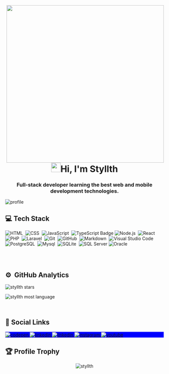 <img align="right" height="500em" src="https://sdk.bitmoji.com/render/panel/6f6cc826-edb3-4535-bac2-f740fa0a0bf9-7c086a79-4b04-43c8-92c0-bd9d235273f4-v1.png?transparent=1&palette=1"/>

<h1 align="center"><img src="https://raw.githubusercontent.com/kaueMarques/kaueMarques/master/hi.gif" width="30px"/>Hi, I'm Styllth</h1>

<h3 align="center">Full-stack developer learning the best web and mobile development technologies.</h3>

![profile](https://komarev.com/ghpvc/?username=styllth&color=red)

## :computer: Tech Stack
  
![HTML](https://img.shields.io/badge/-HTML-05122A?style=flat&logo=HTML5)&nbsp;
![CSS](https://img.shields.io/badge/-CSS-05122A?style=flat&logo=CSS3&logoColor=1572B6)&nbsp;
![JavaScript](https://img.shields.io/badge/-JavaScript-05122A?style=flat&logo=javascript)&nbsp;
![TypeScript Badge](https://img.shields.io/badge/-TypeScript-05122A?style=flat&logo=typescript)
![Node.js](https://img.shields.io/badge/-Node.js-05122A?style=flat&logo=node.js)&nbsp;
![React](https://img.shields.io/badge/-React-05122A?style=flat&logo=react)&nbsp;
![PHP](https://img.shields.io/badge/-PHP-05122A?style=flat&logo=php&logoColor=blue)&nbsp;
![Laravel](https://img.shields.io/badge/-Laravel-05122A?style=black&logo=laravel&logoColor=red)&nbsp;
![Git](https://img.shields.io/badge/-Git-05122A?style=flat&logo=git)&nbsp;
![GitHub](https://img.shields.io/badge/-GitHub-05122A?style=flat&logo=github)&nbsp;
![Markdown](https://img.shields.io/badge/-Markdown-05122A?style=flat&logo=markdown)&nbsp;
![Visual Studio Code](https://img.shields.io/badge/-Visual%20Studio%20Code-05122A?style=flat&logo=visual-studio-code&logoColor=007ACC)&nbsp;
![PostgreSQL](https://img.shields.io/badge/-PostgreSQL-05122A?style=flat&logo=postgresql)&nbsp;
![Mysql](https://img.shields.io/badge/-MySql-05122A?style=flat&logo=oracle&logoColor=007ACC)&nbsp;
![SQLite](https://img.shields.io/badge/-SQLite-05122A?style=flat&logo=sqlite)&nbsp;
![SQL Server](https://img.shields.io/badge/-Microsoft_SQL_Server-05122A?style=flat&logo=microsoft&logoColor=007ACC)
![Oracle](https://img.shields.io/badge/-Oracle_Database-05122A?style=flat&logo=oracle&logoColor=007ACC)

<br /> <br />

## ⚙️ &nbsp;GitHub Analytics

<p align="left">
  
  ![styllth stars](https://github-readme-stats.vercel.app/api?username=styllth&count_private=true&theme=dracula&show_icons=true)
  
  ![styllth most language](https://github-readme-stats.vercel.app/api/top-langs/?username=styllth&theme=dracula)

</p>

<br />

## 🧑 Social Links

<p align="left" style="background:blue">
<a href="https://codepen.io/styllth" target="_blank">
  <img align="center" src="https://img.shields.io/badge/-codepen-05122A?style=flat&logo=codepen" alt="codepen"/>
</a>
<a href="https://linkedin.com/in/styllth" target="_blank">
  <img align="center" src="https://img.shields.io/badge/-linkedin-05122A?style=flat&logo=linkedin" alt="linkedin"/>
</a>
<a href="https://fb.com/styllth" target="_blank">
  <img align="center" src="https://img.shields.io/badge/-facebook-05122A?style=flat&logo=facebook" alt="linkedin" />
</a>
<a href="https://instagram.com/styllth" target="_blank">
 <img align="center" src="https://img.shields.io/badge/-instagram-05122A?style=flat&logo=instagram" alt="instagram"/>
</a>
<a href="https://youtube.com/styllth" target="_blank">
 <img align="center" src="https://img.shields.io/badge/-youtube-05122A?style=flat&logo=youtube" alt="youtube"/>
</a>
</p>

## 🏆 Profile Trophy
<p align="center">
  <img align="center" src="https://github-profile-trophy.vercel.app/?username=styllth&theme=gruvbox&row=2&column=3&margin-w=15&margin-h=15" alt="styllth" />
</p>
